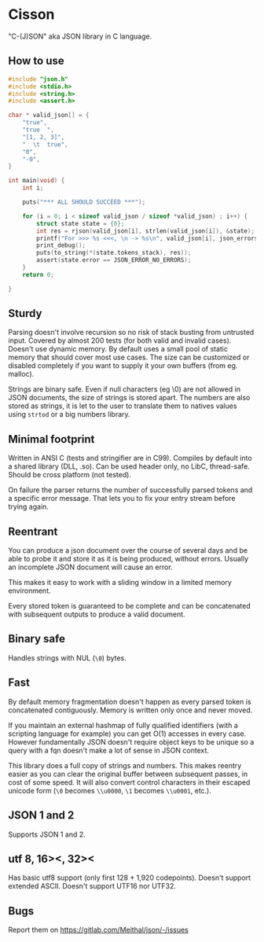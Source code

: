 # Cisson
"C-(J)SON" aka JSON library in C language.


## How to use
```C
#include "json.h"
#include <stdio.h>
#include <string.h>
#include <assert.h>

char * valid_json[] = {
    "true",
    "true  ",
    "[1, 2, 3]",
    "  \t  true",
    "0",
    "-0",
}

int main(void) {
    int i;

    puts("*** ALL SHOULD SUCCEED ***");

    for (i = 0; i < sizeof valid_json / sizeof *valid_json) ; i++) {
        struct state state = {0};
        int res = rjson(valid_json[i], strlen(valid_json[i]), &state);
        printf("For >>> %s <<<, \n -> %s\n", valid_json[i], json_errors[state.error]);
        print_debug();
        puts(to_string(*(state.tokens_stack), res));
        assert(state.error == JSON_ERROR_NO_ERRORS);
    }
    return 0;

}

```


## Sturdy
Parsing doesn't involve recursion so no risk of stack busting 
from untrusted input. Covered by almost 200 tests (for both valid 
and invalid cases). Doesn't use dynamic memory.
By default uses a small pool of static memory that should 
cover most use cases. The size can be customized or disabled completely 
if you want to supply it your own buffers (from eg. malloc).

Strings are binary safe. Even if null characters (eg \0) are not allowed
in JSON documents, the size of strings is stored apart. The numbers are also
 stored as strings, it is let to the user to translate them
 to natives values using `strtod` or a big numbers library.


## Minimal footprint
Written in ANSI C (tests and stringifier are in C99). 
Compiles by default into a shared library (DLL, .so). Can be used 
header only, no LibC, thread-safe. Should be cross platform
(not tested).

On failure the parser returns the number of successfully parsed tokens
and a specific error message. That lets you to fix your entry stream
before trying again.


## Reentrant
You can produce a json document over the course of several days
and be able to probe it and store it as it is being produced, without errors.
Usually an incomplete JSON document will cause an error.

This makes it easy to work with a sliding window in a limited memory
environment.

Every stored token is guaranteed to be complete and can be concatenated 
with subsequent outputs to produce a valid document.


## Binary safe
Handles strings with NUL (`\0`) bytes.


## Fast
By default memory fragmentation doesn't happen as every parsed token
is concatenated contiguously. Memory is written only once and never
 moved.

If you maintain an external hashmap of fully qualified identifiers 
 (with a scripting language for example) you can get 
 O(1) accesses in every case. However fundamentally JSON doesn't 
 require object keys to be unique so a query with a fqn doesn't 
 make a lot of sense in JSON context.

This library does a full copy of strings and numbers.
This makes reentry easier as you can clear the original buffer
between subsequent passes, in cost of some speed. 
It will also convert control characters in their escaped 
unicode form (`\0` becomes `\\u0000`, `\1` becomes `\\u0001`, etc.).


## JSON 1 and 2
Supports JSON 1 and 2.


## utf 8, 16><, 32><
Has basic utf8 support (only first 128 + 1,920 codepoints).
Doesn't support extended ASCII. Doesn't support UTF16 nor UTF32.


## Bugs
Report them on https://gitlab.com/Meithal/json/-/issues
